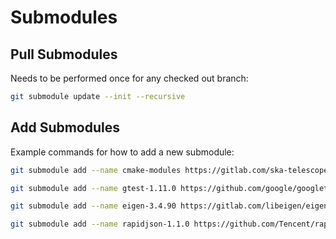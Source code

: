 # Submodules

## Pull Submodules

Needs to be performed once for any checked out branch:

```sh
git submodule update --init --recursive
```

## Add Submodules

Example commands for how to add a new submodule:

```sh
git submodule add --name cmake-modules https://gitlab.com/ska-telescope/cmake-modules.git external/cmake-modules
```

```sh
git submodule add --name gtest-1.11.0 https://github.com/google/googletest.git external/gtest-1.11.0
```

```sh
git submodule add --name eigen-3.4.90 https://gitlab.com/libeigen/eigen.git external/eigen-3.4.90
```

```sh
git submodule add --name rapidjson-1.1.0 https://github.com/Tencent/rapidjson.git external/rapidjson-1.1.0
```
